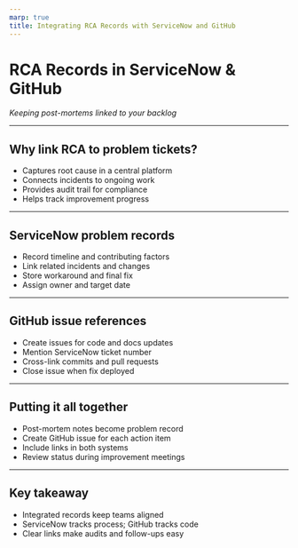 ```yaml
---
marp: true
title: Integrating RCA Records with ServiceNow and GitHub
---
```


# RCA Records in ServiceNow & GitHub
*Keeping post-mortems linked to your backlog*

---

## Why link RCA to problem tickets?
- Captures root cause in a central platform
- Connects incidents to ongoing work
- Provides audit trail for compliance
- Helps track improvement progress

---

## ServiceNow problem records
- Record timeline and contributing factors
- Link related incidents and changes
- Store workaround and final fix
- Assign owner and target date

---

## GitHub issue references
- Create issues for code and docs updates
- Mention ServiceNow ticket number
- Cross-link commits and pull requests
- Close issue when fix deployed

---

## Putting it all together
- Post-mortem notes become problem record
- Create GitHub issue for each action item
- Include links in both systems
- Review status during improvement meetings

---

## Key takeaway
- Integrated records keep teams aligned
- ServiceNow tracks process; GitHub tracks code
- Clear links make audits and follow-ups easy
